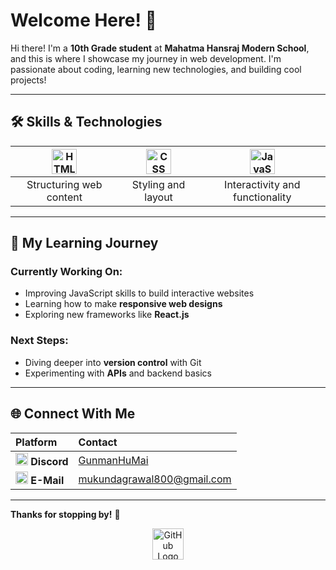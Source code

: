 # Welcome Here! 🌟  

Hi there! I'm a **10th Grade student** at **Mahatma Hansraj Modern School**, and this is where I showcase my journey in web development. I'm passionate about coding, learning new technologies, and building cool projects!  

---

## 🛠️ Skills & Technologies  

| <img src="https://cdn.jsdelivr.net/gh/devicons/devicon/icons/html5/html5-original.svg" width="40" height="40" alt="HTML Logo"> | <img src="https://cdn.jsdelivr.net/gh/devicons/devicon/icons/css3/css3-original.svg" width="40" height="40" alt="CSS Logo"> | <img src="https://cdn.jsdelivr.net/gh/devicons/devicon/icons/javascript/javascript-original.svg" width="40" height="40" alt="JavaScript Logo"> |  
|:--:|:--:|:--:|  
| Structuring web content | Styling and layout | Interactivity and functionality |  

---

## 🚀 My Learning Journey  

### Currently Working On:  
- Improving JavaScript skills to build interactive websites  
- Learning how to make **responsive web designs**  
- Exploring new frameworks like **React.js**  

### Next Steps:  
- Diving deeper into **version control** with Git  
- Experimenting with **APIs** and backend basics  

---

## 🌐 Connect With Me  

| Platform | Contact |  
|:--|:--|  
| <img src="https://www.svgrepo.com/show/353655/discord-icon.svg" width="20" height="20" alt="Discord Logo"> **Discord** | [GunmanHuMai](https://discord.com/users/1115658967012626542) |  
| <img src="https://www.reshot.com/preview-assets/icons/YHUFD8SPL4/email-arrow-up-YHUFD8SPL4.svg" width="20" height="20" alt="Email Logo"> **E-Mail**  | [mukundagrawal800@gmail.com](mailto:mukundagarwal800@gmail.com) |  

---

**Thanks for stopping by!** 🎉  

<div align="center">
  <img src="https://cdn.jsdelivr.net/gh/devicons/devicon/icons/github/github-original.svg" width="50" height="50" alt="GitHub Logo">
</div>
